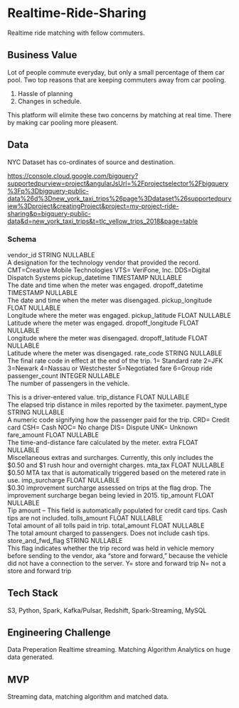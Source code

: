 # Realtime-Ride-Sharing
Realtime ride matching with fellow commuters.

## Business Value

Lot of people commute everyday, but only a small percentage of them car pool. 
Two top reasons that are keeping commuters away from car pooling.

1. Hassle of planning
2. Changes in schedule.

This platform will elimite these two concerns by matching at real time. There by making car pooling more pleasent. 

## Data

NYC Dataset has co-ordinates of source and destination. 


https://console.cloud.google.com/bigquery?supportedpurview=project&angularJsUrl=%2Fprojectselector%2Fbigquery%3Fp%3Dbigquery-public-data%26d%3Dnew_york_taxi_trips%26page%3Ddataset%26supportedpurview%3Dproject&creatingProject&project=my-project-ride-sharing&p=bigquery-public-data&d=new_york_taxi_trips&t=tlc_yellow_trips_2018&page=table

### Schema

vendor_id	STRING	NULLABLE	
A designation for the technology vendor that provided the record.
CMT=Creative Mobile Technologies
VTS= VeriFone, Inc.
DDS=Digital Dispatch Systems
pickup_datetime	TIMESTAMP	NULLABLE	
The date and time when the meter was engaged.
dropoff_datetime	TIMESTAMP	NULLABLE	
The date and time when the meter was disengaged.
pickup_longitude	FLOAT	NULLABLE	
Longitude where the meter was engaged.
pickup_latitude	FLOAT	NULLABLE	
Latitude where the meter was engaged.
dropoff_longitude	FLOAT	NULLABLE	
Longitude where the meter was disengaged.
dropoff_latitude	FLOAT	NULLABLE	
Latitude where the meter was disengaged.
rate_code	STRING	NULLABLE	
The final rate code in effect at the end of the trip.
1= Standard rate
2=JFK
3=Newark
4=Nassau or Westchester
5=Negotiated fare
6=Group ride
passenger_count	INTEGER	NULLABLE	
The number of passengers in the vehicle.  

This is a driver-entered value.
trip_distance	FLOAT	NULLABLE	
The elapsed trip distance in miles reported by the taximeter.
payment_type	STRING	NULLABLE	
A numeric code signifying how the passenger paid for the trip. 
CRD= Credit card
CSH= Cash
NOC= No charge
DIS= Dispute
UNK= Unknown
fare_amount	FLOAT	NULLABLE	
The time-and-distance fare calculated by the meter.
extra	FLOAT	NULLABLE	
Miscellaneous extras and surcharges.  Currently, this only includes the $0.50 and $1 rush hour and overnight charges.
mta_tax	FLOAT	NULLABLE	
$0.50 MTA tax that is automatically triggered based on the metered rate in use.
imp_surcharge	FLOAT	NULLABLE	
$0.30 improvement surcharge assessed on trips at the flag drop. The improvement surcharge began being levied in 2015.
tip_amount	FLOAT	NULLABLE	
Tip amount – This field is automatically populated for credit card tips. Cash tips are not included.
tolls_amount	FLOAT	NULLABLE	
Total amount of all tolls paid in trip.
total_amount	FLOAT	NULLABLE	
The total amount charged to passengers. Does not include cash tips.
store_and_fwd_flag	STRING	NULLABLE	
This flag indicates whether the trip record was held in vehicle memory before sending to the vendor, aka “store and forward,” because the vehicle did not have a connection to the server. 
Y= store and forward trip
N= not a store and forward trip



## Tech Stack
S3, Python, Spark, Kafka/Pulsar, Redshift, Spark-Streaming, MySQL


## Engineering Challenge

Data Preperation
Realtime streaming.
Matching Algorithm
Analytics on huge data generated.


## MVP

Streaming data, matching algorithm and matched data.
